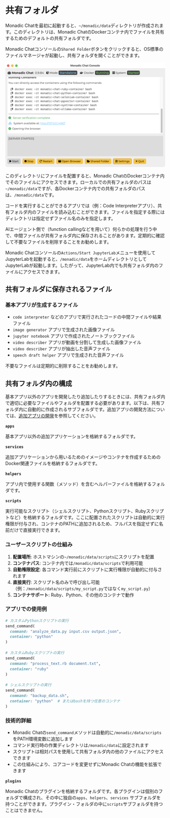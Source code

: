 # 共有フォルダ

Monadic Chatを最初に起動すると、`~/monadic/data`ディレクトリが作成されます。このディレクトリは、Monadic ChatのDockerコンテナ内でファイルを共有するためのデフォルトの共有フォルダです。

Monadic Chatコンソールの`Shared Folder`ボタンをクリックすると、OS標準のファイルマネージャが起動し、共有フォルダを開くことができます。

![Monadic Chat Console](../assets/images/monadic-chat-console.png ':size=700')

このディレクトリにファイルを配置すると、Monadic ChatのDockerコンテナ内でそのファイルにアクセスできます。ローカルでの共有フォルダのパスは`~/monadic/data`ですが、各Dockerコンテナ内での共有フォルダのパスは、`/monadic/data`です。

コードを実行することができるアプリでは（例：Code Interpreterアプリ）、共有フォルダ内のファイルを読み込むことができます。ファイルを指定する際にはディレクトリは指定せずファイル名のみを指定します。

AIエージェント側で（function callingなどを用いて）何らかの処理を行う中で、中間ファイルが共有フォルダ内に保存されることがあります。定期的に確認して不要なファイルを削除することをお勧めします。

Monadic Chatコンソールの`Actions/Start JupyterLab`メニューを使用してJupyterLabを起動すると、`/monadic/data`をホームディレクトリとしてJupyterLabが起動します。したがって、JupyterLab内でも共有フォルダ内のファイルにアクセスできます。

## 共有フォルダに保存されるファイル

### 基本アプリが生成するファイル

- `code interpreter` などのアプリで実行されたコードの中間ファイルや結果ファイル
- `image generator` アプリで生成された画像ファイル
- `jupyter notebook` アプリで作成されたノートブックファイル
- `video describer` アプリが動画を分割して生成した画像ファイル
- `video describer` アプリが抽出した音声ファイル
- `speech draft helper` アプリで生成された音声ファイル

不要なファイルは定期的に削除することをお勧めします。

## 共有フォルダ内の構成

基本アプリ以外のアプリを開発したり追加したりするときには、共有フォルダ内で適切に必要なファイルやフォルダを配置する必要があります。以下は、共有フォルダ内に自動的に作成されるサブフォルダです。追加アプリの開発方法については、[追加アプリの開発](../advanced-topics/develop_apps.md)を参照してください。

**`apps`**

基本アプリ以外の追加アプリケーションを格納するフォルダです。

**`services`**

追加アプリケーションから用いるためのイメージやコンテナを作成するためのDocker関連ファイルを格納するフォルダです。

**`helpers`**

アプリ内で使用する関数（メソッド）を含むヘルパーファイルを格納するフォルダです。

**`scripts`**

実行可能なスクリプト（シェルスクリプト、Pythonスクリプト、Rubyスクリプトなど）を格納するフォルダです。ここに配置されたスクリプトは自動的に実行権限が付与され、コンテナのPATHに追加されるため、フルパスを指定せずに名前だけで直接実行できます。

### ユーザースクリプトの仕組み

1. **配置場所**: ホストマシンの`~/monadic/data/scripts`にスクリプトを配置
2. **コンテナパス**: コンテナ内では`/monadic/data/scripts`で利用可能
3. **自動権限設定**: 各コマンド実行前にスクリプトに実行権限が自動的に付与されます
4. **直接実行**: スクリプト名のみで呼び出し可能（例：`/monadic/data/scripts/my_script.py`ではなく`my_script.py`）
5. **コンテナサポート**: Ruby、Python、その他のコンテナで動作

### アプリでの使用例

```ruby
# カスタムPythonスクリプトの実行
send_command(
  command: "analyze_data.py input.csv output.json",
  container: "python"
)

# カスタムRubyスクリプトの実行
send_command(
  command: "process_text.rb document.txt",
  container: "ruby"
)

# シェルスクリプトの実行
send_command(
  command: "backup_data.sh",
  container: "python"  # またはbashを持つ任意のコンテナ
)
```

### 技術的詳細

- Monadic Chatの`send_command`メソッドは自動的に`/monadic/data/scripts`をPATH環境変数に追加します
- コマンド実行時の作業ディレクトリは`/monadic/data`に設定されます
- スクリプトは相対パスを使用して共有フォルダ内の他のファイルにアクセスできます
- この仕組みにより、コアコードを変更せずにMonadic Chatの機能を拡張できます

**`plugins`**

Monadic Chatのプラグインを格納するフォルダです。各プラグインは個別のフォルダで構成され、その中に独自の`apps`、`helpers`、`services` サブフォルダを持つことができます。プラグイン・フォルダの中に`scripts`サブフォルダを持つことはできません。
